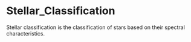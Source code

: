 # Stellar_Classification
 Stellar classification is the classification of stars based on their spectral characteristics. 
